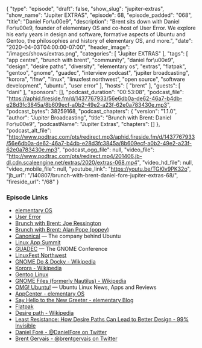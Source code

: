 {
  "type": "episode",
  "draft": false,
  "show_slug": "jupiter-extras",
  "show_name": "Jupiter EXTRAS",
  "episode": 68,
  "episode_padded": "068",
  "title": "Daniel For\u00e9",
  "description": "Brent sits down with Daniel For\u00e9, founder of elementary OS and co-host of User Error. We explore his early years in design and software, formative aspects of Ubuntu and Gentoo, the philosophies and history of elementary OS, and more.",
  "date": "2020-04-03T04:00:00-07:00",
  "header_image": "/images/shows/extras.png",
  "categories": [
    "Jupiter EXTRAS"
  ],
  "tags": [
    "app centre",
    "brunch with brent",
    "community",
    "daniel for\u00e9",
    "design",
    "desire paths",
    "diversity",
    "elementary os",
    "extras",
    "flatpak",
    "gentoo",
    "gnome",
    "guadec",
    "interview podcast",
    "jupiter broadcasting",
    "korora",
    "lfnw",
    "linux",
    "linuxfest northwest",
    "open source",
    "software development",
    "ubuntu",
    "user error"
  ],
  "hosts": [
    "brent"
  ],
  "guests": [
    "dani"
  ],
  "sponsors": [],
  "podcast_duration": "00:53:08",
  "podcast_file": "https://aphid.fireside.fm/d/1437767933/56e6db0a-de62-46a7-b4db-e28d3fc3845a/8b609ecf-a0b2-49e2-a23f-62e0a783430e.mp3",
  "podcast_bytes": 38259168,
  "podcast_chapters": {
    "version": "1.1.0",
    "author": "Jupiter Broadcasting",
    "title": "Brunch with Brent: Daniel For\u00e9",
    "podcastName": "Jupiter Extras",
    "chapters": []
  },
  "podcast_alt_file": "http://www.podtrac.com/pts/redirect.mp3/aphid.fireside.fm/d/1437767933/56e6db0a-de62-46a7-b4db-e28d3fc3845a/8b609ecf-a0b2-49e2-a23f-62e0a783430e.mp3",
  "podcast_ogg_file": null,
  "video_file": "http://www.podtrac.com/pts/redirect.mp4/201406.jb-dl.cdn.scaleengine.net/extras/2020/extras-068.mp4",
  "video_hd_file": null,
  "video_mobile_file": null,
  "youtube_link": "https://youtu.be/TGKIv9PK32o",
  "jb_url": "/140807/brunch-with-brent-daniel-fore-jupiter-extras-68/",
  "fireside_url": "/68"
}


### Episode Links

  * [elementary OS](https://elementary.io/ "elementary OS")
  * [User Error](https://error.show/ "User Error")
  * [Brunch with Brent: Joe Ressington](https://extras.show/44 "Brunch with Brent: Joe Ressington")
  * [Brunch with Brent: Alan Pope (popey)](https://extras.show/38 "Brunch with Brent: Alan Pope \(popey\)")
  * [Canonical](https://canonical.com/ "Canonical") — The company behind Ubuntu
  * [Linux App Summit](https://linuxappsummit.org "Linux App Summit")
  * [GUADEC](https://events.gnome.org/event/1/ "GUADEC") — The GNOME Conference
  * [LinuxFest Northwest](https://linuxfestnorthwest.org/ "LinuxFest Northwest")
  * [GNOME Do & Docky - Wikipedia](https://en.wikipedia.org/wiki/GNOME_Do "GNOME Do & Docky - Wikipedia")
  * [Korora - Wikipedia](https://en.wikipedia.org/wiki/Korora_\(operating_system\) "Korora - Wikipedia")
  * [Gentoo Linux](https://www.gentoo.org/ "Gentoo Linux")
  * [GNOME Files (formerly Nautilus) - Wikipedia](https://en.wikipedia.org/wiki/GNOME_Files "GNOME Files \(formerly Nautilus\) - Wikipedia")
  * [OMG! Ubuntu!](https://www.omgubuntu.co.uk/ "OMG! Ubuntu!") — Ubuntu Linux News, Apps and Reviews
  * [AppCenter - elementary OS](https://appcenter.elementary.io/ "AppCenter - elementary OS")
  * [Say Hello to the New Greeter - elementary Blog](https://blog.elementary.io/say-hello-to-the-new-greeter/ "Say Hello to the New Greeter - elementary Blog")
  * [Flatpak](https://www.flatpak.org/ "Flatpak")
  * [Desire path - Wikipedia](https://en.wikipedia.org/wiki/Desire_path "Desire path - Wikipedia")
  * [Least Resistance: How Desire Paths Can Lead to Better Design - 99% Invisible](https://99percentinvisible.org/article/least-resistance-desire-paths-can-lead-better-design/ "Least Resistance: How Desire Paths Can Lead to Better Design - 99% Invisible")
  * [Daniel Foré - @DanielFore on Twitter](https://twitter.com/DanielFore "Daniel Foré - @DanielFore on Twitter")
  * [Brent Gervais - @brentgervais on Twitter](https://twitter.com/brentgervais "Brent Gervais - @brentgervais on Twitter")


